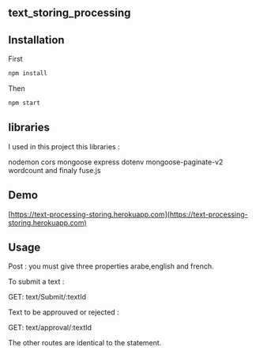 ## text_storing_processing

## Installation

First

```bash
npm install 
```
Then

```bash
npm start
```

## libraries
I used in this project this libraries :

 nodemon cors mongoose express dotenv mongoose-paginate-v2
wordcount and finaly fuse.js
 




## Demo

[https://text-processing-storing.herokuapp.com](https://text-processing-storing.herokuapp.com)

## Usage
Post : you must give three properties arabe,english and french.

To submit a text :

GET: text/Submit/:textId

Text to be approuved or rejected  :

GET: text/approval/:textId

The other routes are identical to the statement.
